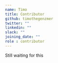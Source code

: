 ```yaml
---
name: Timo
title: Contributor
github: timothegenzmer
twitter: ""
linkedin: ""
slack: ""
joining_date: ""
role : contributor
---
```


Still waiting for this
